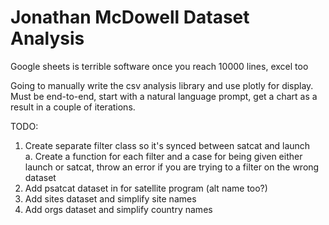 # Jonathan McDowell Dataset Analysis
Google sheets is terrible software once you reach 10000 lines, excel too

Going to manually write the csv analysis library and use plotly for display. Must be end-to-end, start with a natural language prompt, get a chart as a result in a couple of iterations. 

TODO:
1. Create separate filter class so it's synced between satcat and launch  
    a. Create a function for each filter and a case for being given either launch or satcat, throw an error if you are trying to a filter on the wrong dataset
2. Add psatcat dataset in for satellite program (alt name too?)
3. Add sites dataset and simplify site names
4. Add orgs dataset and simplify country names
